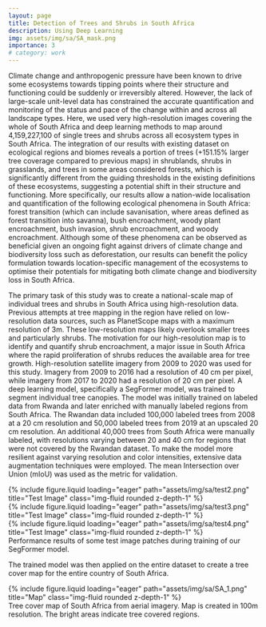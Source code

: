 ```yaml
---
layout: page
title: Detection of Trees and Shrubs in South Africa
description: Using Deep Learning
img: assets/img/sa/SA_mask.png
importance: 3
# category: work
---
```


Climate change and anthropogenic pressure have been known to drive some ecosystems towards tipping points where their structure and functioning could be suddenly or irreversibly altered. However, the lack of large-scale unit-level data has constrained the accurate quantification and monitoring of the status and pace of the change within and across all landscape types. Here, we used very high-resolution images covering the whole of South Africa and deep learning methods to map around 4,159,227,100 of single trees and shrubs across all ecosystem types in South Africa. The integration of our results with existing dataset on ecological regions and biomes reveals a portion of trees (+151.15% larger tree coverage compared to previous maps) in shrublands, shrubs in grasslands, and trees in some areas considered forests, which is significantly different from the guiding thresholds in the existing definitions of these ecosystems, suggesting a potential shift in their structure and functioning. More specifically, our results allow a nation-wide localisation and quantification of the following ecological phenomena in South Africa: forest transition (which can include savanisation, where areas defined as forest transition into savanna), bush encroachment, woody plant encroachment, bush invasion, shrub encroachment, and woody encroachment. Although some of these phenomena can be observed as beneficial given an ongoing fight against drivers of climate change and biodiversity loss such as deforestation, our results can benefit the policy formulation towards location-specific management of the ecosystems to optimise their potentials for mitigating both climate change and biodiversity loss in South Africa.

The primary task of this study was to create a national-scale map of individual trees and shrubs in South Africa using high-resolution data. Previous attempts at tree mapping in the region have relied on low-resolution data sources, such as PlanetScope maps with a maximum resolution of 3m. These low-resolution maps likely overlook smaller trees and particularly shrubs. The motivation for our high-resolution map is to identify and quantify shrub
encroachment, a major issue in South Africa where the rapid proliferation of shrubs reduces the available area for tree growth. High-resolution satellite imagery from 2009 to 2020 was used for this study. Imagery from 2009 to 2016 had a resolution of 40 cm per pixel, while imagery from 2017 to 2020 had a resolution of 20 cm per pixel. A deep learning model, specifically a SegFormer model, was trained to segment individual tree canopies. The model was initially trained on labeled data from Rwanda and later enriched with manually labeled regions from South Africa. The Rwandan data included 100,000 labeled trees from 2008 at a 20 cm resolution and 50,000 labeled trees from 2019 at an upscaled 20 cm resolution. An additional 40,000 trees from South Africa were manually labeled, with resolutions varying between 20 and 40 cm for regions that were not covered by the Rwandan dataset. To make the model more resilient against varying resolution and color intensities, extensive data augmentation techniques were employed. The mean Intersection over Union (mIoU) was used as the metric for validation.

<div class="row">
    <div class="col-sm mt-3 mt-md-0">
        {% include figure.liquid loading="eager" path="assets/img/sa/test2.png" title="Test Image" class="img-fluid rounded z-depth-1" %}
    </div>
    <div class="col-sm mt-3 mt-md-0">
        {% include figure.liquid loading="eager" path="assets/img/sa/test3.png" title="Test Image" class="img-fluid rounded z-depth-1" %}
    </div>
    <div class="col-sm mt-3 mt-md-0">
        {% include figure.liquid loading="eager" path="assets/img/sa/test4.png" title="Test Image" class="img-fluid rounded z-depth-1" %}
    </div>
</div>
<div class="caption">
    Performance results of some test image patches during training of our SegFormer model.
</div>

The trained model was then applied on the entire dataset to create a tree cover map for the entire country of South Africa. 
<div class="row">
    <div class="col-sm mt-3 mt-md-0">
        {% include figure.liquid loading="eager" path="assets/img/sa/SA_1.png" title="Map" class="img-fluid rounded z-depth-1" %}
    </div>
</div>
<div class="caption">
    Tree cover map of South Africa from aerial imagery. Map is created in 100m resolution. The bright areas indicate tree covered regions.
</div>


